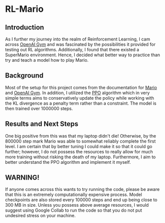 # RL-Mario

## Introduction
As I further my journey into the realm of Reinforcement Learning, I cam across [OpenAI Gym](https://gym.openai.com/) and was fascinated by the possibilities it provided for testing out RL algorithms. Additionally, I found that there existed a SuperMario environment. Hence, I decided what better way to practice than try and teach a model how to play Mario.

## Background
Most of the setup for this project comes from the documentation for [Mario](https://pypi.org/project/gym-super-mario-bros/) and [OpenAI Gym](https://gym.openai.com/docs/#environments). In addition, I utilized the [PPO](https://openai.com/blog/openai-baselines-ppo/) algorithm which in very simple terms aims to conservatively update the policy while working with the KL divergence as a penalty term rather than a constraint. The model is then trained over 1000000 steps.

## Results and Next Steps
One big positive from this was that my laptop didn't die! Otherwise, by the 800000 step mark Mario was able to somewhat reliably complete the first level. I am certain that by better tuning I could make it so that it could go further; however, I do not possess the resources to really allow for much more training without risking the death of my laptop. Furthermore, I aim to better understand the PPO algorithm and implement it myself.

## WARNING!
If anyone comes across this wants to try running the code, please be aware that this is an extremely computationally expensive process. Model checkpoints are also stored every 100000 steps and end up being close to 300 MB in size. Unless you possess above average resources, I would suggest using Google Collab to run the code so that you do not put undesired stress on your machine.
